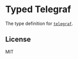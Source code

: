 # Typed Telegraf

The type definition for [`telegraf`](https://github.com/telegraf/telegraf).

## License

MIT
